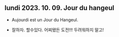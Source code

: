 ## lundi 2023. 10. 09. Jour du hangeul

- Aujourdi est un Jour du Hangeul.

- 잘하자. 할수있다. 어찌됐든 도전!!! 두려워하지 말고!
